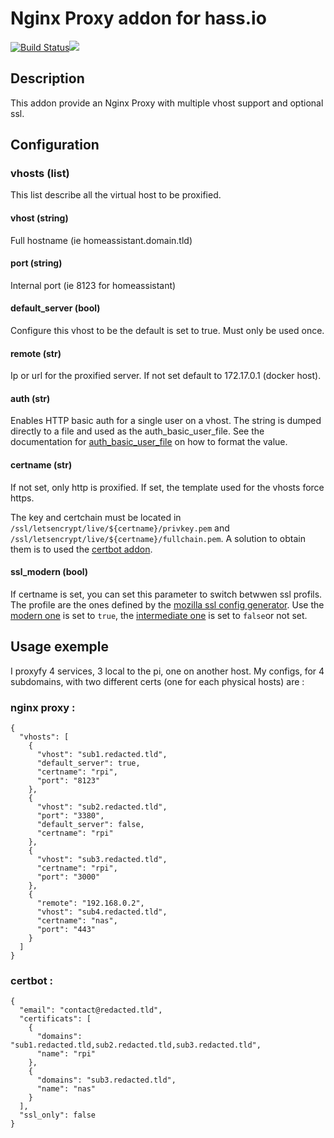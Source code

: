 # Nginx Proxy addon for hass.io
[![Build Status](https://travis-ci.org/bestlibre/hassio-addons.svg?branch=master)](https://travis-ci.org/bestlibre/hassio-addons)[![](https://images.microbadger.com/badges/version/bestlibre/armhf-nginx-proxy.svg)](https://microbadger.com/images/bestlibre/armhf-nginx-proxy "Get your own version badge on microbadger.com")

## Description

This addon provide an Nginx Proxy with multiple vhost support and optional ssl. 

## Configuration
### vhosts (list)

This list describe all the virtual host to be proxified.

#### vhost (string)

Full hostname (ie homeassistant.domain.tld)

#### port (string)

Internal port (ie 8123 for homeassistant)

#### default_server (bool)

Configure this vhost to be the default is set to true. Must only be used once.

#### remote (str)

Ip or url for the proxified server. If not set default to 172.17.0.1 (docker host).

#### auth (str)

Enables HTTP basic auth for a single user on a vhost. The string is dumped
directly to a file and used as the auth_basic_user_file. See the documentation
for
[auth_basic_user_file](http://nginx.org/en/docs/http/ngx_http_auth_basic_module.html#auth_basic_user_file)
on how to format the value.

#### certname (str)
If not set, only http is proxified. If set, the template used for the vhosts force https. 

The key and certchain must be located in
`/ssl/letsencrypt/live/${certname}/privkey.pem` and `/ssl/letsencrypt/live/${certname}/fullchain.pem`. A solution to obtain them is to used the [certbot addon](https://github.com/bestlibre/hassio-addons/tree/master/certbot).

#### ssl_modern (bool)
If certname is set, you can set this parameter to switch betwwen ssl profils. The profile are the ones defined by the [mozilla ssl config generator](https://mozilla.github.io/server-side-tls/ssl-config-generator/). Use the [modern one](https://wiki.mozilla.org/Security/Server_Side_TLS#Modern_compatibility) is set to `true`, the [intermediate one](https://wiki.mozilla.org/Security/Server_Side_TLS#Intermediate_compatibility_.28default.29) is set to `false`or not set.

## Usage exemple
I proxyfy 4 services, 3 local to the pi, one on another host. My configs, for 4 subdomains, with two different certs (one for each physical hosts) are :

### nginx proxy :
````
{
  "vhosts": [
    {
      "vhost": "sub1.redacted.tld",
      "default_server": true,
      "certname": "rpi",
      "port": "8123"
    },
    {
      "vhost": "sub2.redacted.tld",
      "port": "3380",
      "default_server": false,
      "certname": "rpi"
    },
    {
      "vhost": "sub3.redacted.tld",
      "certname": "rpi",
      "port": "3000"
    },
    {
      "remote": "192.168.0.2",
      "vhost": "sub4.redacted.tld",
      "certname": "nas",
      "port": "443"
    }
  ]
}
````
### certbot :
````
{
  "email": "contact@redacted.tld",
  "certificats": [
    {
      "domains": "sub1.redacted.tld,sub2.redacted.tld,sub3.redacted.tld",
      "name": "rpi"
    },
    {
      "domains": "sub3.redacted.tld",
      "name": "nas"
    }
  ],
  "ssl_only": false
}
````
